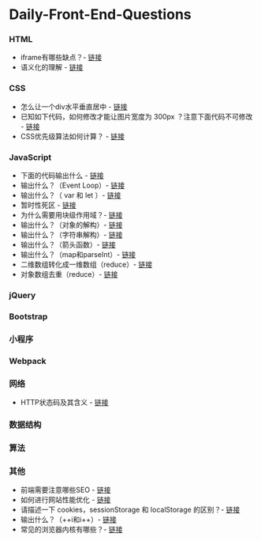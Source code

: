 # Daily-Front-End-Questions

### HTML
* iframe有哪些缺点？- [链接](https://github.com/lzcdev/Daily-Front-End-Questions/issues/6)
* 语义化的理解 - [链接](https://github.com/lzcdev/Daily-Front-End-Questions/issues/7)

### CSS
* 怎么让一个div水平垂直居中 - [链接](https://github.com/lzcdev/Daily-Front-End-Questions/issues/2)
* 已知如下代码，如何修改才能让图片宽度为 300px ？注意下面代码不可修改 - [链接](https://github.com/lzcdev/Daily-Front-End-Questions/issues/8)
* CSS优先级算法如何计算？ - [链接](https://github.com/lzcdev/Daily-Front-End-Questions/issues/23)

### JavaScript
* 下面的代码输出什么 - [链接](https://github.com/lzcdev/Daily-Front-End-Questions/issues/9)
* 输出什么？（Event Loop）- [链接](https://github.com/lzcdev/Daily-Front-End-Questions/issues/10)
* 输出什么？（ var 和 let ）- [链接](https://github.com/lzcdev/Daily-Front-End-Questions/issues/11)
* 暂时性死区 - [链接](https://github.com/lzcdev/Daily-Front-End-Questions/issues/12)
* 为什么需要用块级作用域？- [链接](https://github.com/lzcdev/Daily-Front-End-Questions/issues/13)
* 输出什么？（对象的解构）- [链接](https://github.com/lzcdev/Daily-Front-End-Questions/issues/14)
* 输出什么？（字符串解构）- [链接](https://github.com/lzcdev/Daily-Front-End-Questions/issues/15)
* 输出什么？（箭头函数）- [链接](https://github.com/lzcdev/Daily-Front-End-Questions/issues/16)
* 输出什么？（map和parseInt）- [链接](https://github.com/lzcdev/Daily-Front-End-Questions/issues/19)
* 二维数组转化成一维数组（reduce）- [链接](https://github.com/lzcdev/Daily-Front-End-Questions/issues/20)
* 对象数组去重（reduce）- [链接](https://github.com/lzcdev/Daily-Front-End-Questions/issues/21)

### jQuery

### Bootstrap

###  小程序

### Webpack

### 网络
* HTTP状态码及其含义 - [链接](https://github.com/lzcdev/Daily-Front-End-Questions/issues/5)
### 数据结构
### 算法
###  其他
* 前端需要注意哪些SEO - [链接](https://github.com/lzcdev/Daily-Front-End-Questions/issues/3)
* 如何进行网站性能优化 - [链接](https://github.com/lzcdev/Daily-Front-End-Questions/issues/4)
* 请描述一下 cookies，sessionStorage 和 localStorage 的区别？- [链接](https://github.com/lzcdev/Daily-Front-End-Questions/issues/17)
* 输出什么？（++i和i++）- [链接](https://github.com/lzcdev/Daily-Front-End-Questions/issues/18)
* 常见的浏览器内核有哪些？- [链接](https://github.com/lzcdev/Daily-Front-End-Questions/issues/22)



